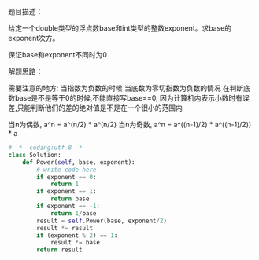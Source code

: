 题目描述：

给定一个double类型的浮点数base和int类型的整数exponent。求base的exponent次方。

保证base和exponent不同时为0

解题思路：

需要注意的地方:
当指数为负数的时候
当底数为零切指数为负数的情况
在判断底数base是不是等于0的时候,不能直接写base==0, 因为计算机内表示小数时有误差,只能判断他们的差的绝对值是不是在一个很小的范围内

当n为偶数, a^n = a^(n/2) * a^(n/2)
当n为奇数, a^n = a^((n-1)/2) * a^((n-1)/2)) * a

```python
# -*- coding:utf-8 -*-
class Solution:
    def Power(self, base, exponent):
        # write code here
        if exponent == 0:
            return 1
        if exponent == 1:
            return base
        if exponent == -1:
            return 1/base
        result = self.Power(base, exponent/2)
        result *= result
        if (exponent % 2) == 1:
            result *= base
        return result
```

